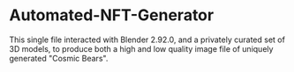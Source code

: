 # Automated-NFT-Generator
This single file interacted with Blender 2.92.0, and a privately curated set of 3D models, to produce both a high and low quality image file of uniquely generated "Cosmic Bears".
